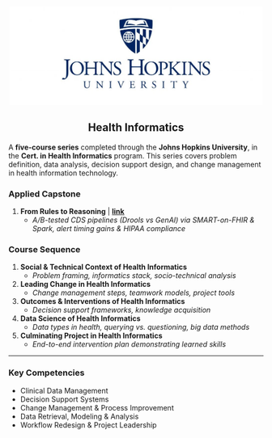 <p align="center">
  <img 
    src="https://github.com/sobcza11/Health-Informatics-JH/blob/main/_supporting/johns_hops.jpg" 
    alt="Johns Hopkins Logo"
    width="500"
  />
</p>
<h2 align="center">Health Informatics</h2>

A **five-course series** completed through the **Johns Hopkins University**, in the **Cert. in  Health Informatics** program. This series covers problem definition, data analysis, decision support design, and change management in health information technology.

### Applied Capstone

1. **From Rules to Reasoning** | [**link**](https://github.com/sobcza11/smartcds/tree/main) 
   - <i>A/B-tested CDS pipelines (Drools vs GenAI) via SMART-on-FHIR & Spark, alert timing gains & HIPAA compliance</i>

### Course Sequence

1. **Social & Technical Context of Health Informatics**  
   - <i>Problem framing, informatics stack, socio-technical analysis</i>  
2. **Leading Change in Health Informatics**  
   - <i>Change management steps, teamwork models, project tools</i> 
3. **Outcomes & Interventions of Health Informatics**  
   - <i>Decision support frameworks, knowledge acquisition</i>
4. **Data Science of Health Informatics**  
   - <i>Data types in health, querying vs. questioning, big data methods</i>
5. **Culminating Project in Health Informatics**  
   - <i>End-to-end intervention plan demonstrating learned skills</i>

---

### Key Competencies

- Clinical Data Management  
- Decision Support Systems  
- Change Management & Process Improvement  
- Data Retrieval, Modeling & Analysis  
- Workflow Redesign & Project Leadership  
